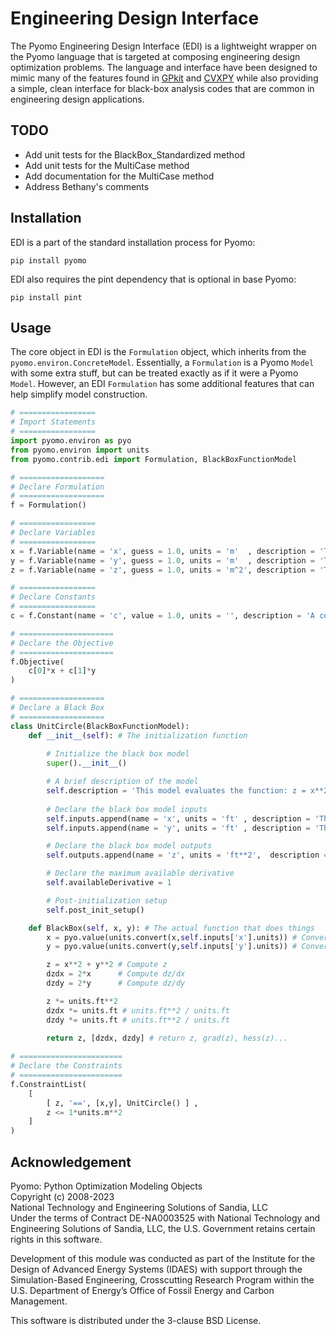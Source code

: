 # Engineering Design Interface

The Pyomo Engineering Design Interface (EDI) is a lightweight wrapper on the Pyomo language that is targeted at composing engineering design optimization problems.  The language and interface have been designed to mimic many of the features found in [GPkit](https://github.com/convexengineering/gpkit) and [CVXPY](https://github.com/cvxpy/cvxpy) while also providing a simple, clean interface for black-box analysis codes that are common in engineering design applications.

## TODO
- Add unit tests for the BlackBox_Standardized method
- Add unit tests for the MultiCase method
- Add documentation for the MultiCase method
- Address Bethany's comments

## Installation

EDI is a part of the standard installation process for Pyomo:
```
pip install pyomo
```

EDI also requires the pint dependency that is optional in base Pyomo:
```
pip install pint
```

## Usage

The core object in EDI is the `Formulation`  object, which inherits from the `pyomo.environ.ConcreteModel`.  Essentially, a `Formulation` is a Pyomo `Model` with some extra stuff, but can be treated exactly as if it were a Pyomo `Model`.  However, an EDI `Formulation` has some additional features that can help simplify model construction.

<!-- Below is a simple example to get started, but additional resources can be found in the [examples](https://github.com/Pyomo/pyomo/tree/main/pyomo/contrib/edi/examples) folder or in the EDI [documentation](https://pyomo.readthedocs.io/en/stable/contributed_packages/edi/index.html) -->

```python
# =================
# Import Statements
# =================
import pyomo.environ as pyo
from pyomo.environ import units
from pyomo.contrib.edi import Formulation, BlackBoxFunctionModel

# ===================
# Declare Formulation
# ===================
f = Formulation()

# =================
# Declare Variables
# =================
x = f.Variable(name = 'x', guess = 1.0, units = 'm'  , description = 'The x variable')
y = f.Variable(name = 'y', guess = 1.0, units = 'm'  , description = 'The y variable')
z = f.Variable(name = 'z', guess = 1.0, units = 'm^2', description = 'The unit circle output')

# =================
# Declare Constants
# =================
c = f.Constant(name = 'c', value = 1.0, units = '', description = 'A constant c', size = 2)

# =====================
# Declare the Objective
# =====================
f.Objective(
    c[0]*x + c[1]*y
)

# ===================
# Declare a Black Box
# ===================
class UnitCircle(BlackBoxFunctionModel):
    def __init__(self): # The initialization function
        
        # Initialize the black box model
        super().__init__()

        # A brief description of the model
        self.description = 'This model evaluates the function: z = x**2 + y**2'
        
        # Declare the black box model inputs
        self.inputs.append(name = 'x', units = 'ft' , description = 'The x variable')
        self.inputs.append(name = 'y', units = 'ft' , description = 'The y variable')

        # Declare the black box model outputs
        self.outputs.append(name = 'z', units = 'ft**2',  description = 'Resultant of the unit circle evaluation')

        # Declare the maximum available derivative
        self.availableDerivative = 1

        # Post-initialization setup
        self.post_init_setup()

    def BlackBox(self, x, y): # The actual function that does things
        x = pyo.value(units.convert(x,self.inputs['x'].units)) # Converts to correct units then casts to float
        y = pyo.value(units.convert(y,self.inputs['y'].units)) # Converts to correct units then casts to float

        z = x**2 + y**2 # Compute z
        dzdx = 2*x      # Compute dz/dx
        dzdy = 2*y      # Compute dz/dy

        z *= units.ft**2
        dzdx *= units.ft # units.ft**2 / units.ft
        dzdy *= units.ft # units.ft**2 / units.ft
        
        return z, [dzdx, dzdy] # return z, grad(z), hess(z)...

# =======================
# Declare the Constraints
# =======================
f.ConstraintList(
    [
        [ z, '==', [x,y], UnitCircle() ] ,
        z <= 1*units.m**2
    ]
)
```

## Acknowledgement

Pyomo: Python Optimization Modeling Objects  
Copyright (c) 2008-2023  
National Technology and Engineering Solutions of Sandia, LLC  
Under the terms of Contract DE-NA0003525 with National Technology and
Engineering Solutions of Sandia, LLC, the U.S. Government retains certain
rights in this software.

Development of this module was conducted as part of the Institute for
the Design of Advanced Energy Systems (IDAES) with support through the
Simulation-Based Engineering, Crosscutting Research Program within the
U.S. Department of Energy’s Office of Fossil Energy and Carbon Management.

This software is distributed under the 3-clause BSD License.